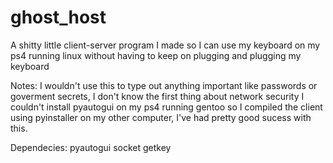 # ghost_host
A shitty little client-server program I made so I can use my keyboard on my ps4 running linux without having to keep on plugging and plugging my keyboard

Notes:
I wouldn't use this to type out anything important like passwords or goverment secrets, I don't know the first thing about network security
I couldn't install pyautogui on my ps4 running gentoo so I compiled the client using pyinstaller on my other computer, I've had pretty good sucess with this.

Dependecies:
pyautogui
socket
getkey
